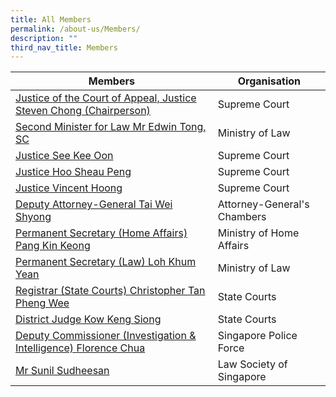 ```yaml
---
title: All Members
permalink: /about-us/Members/
description: ""
third_nav_title: Members
---
```

| Members | Organisation | 
| -------- | -------- | 
| [Justice of the Court of Appeal, Justice Steven Chong (Chairperson)](/about-us/Members/steven-chong)    | Supreme Court     |
| [Second Minister for Law Mr Edwin Tong, SC](/about-us/Members/Edwin-Tong)    | Ministry of Law     |
| [Justice See Kee Oon](/about-us/Members/See-Kee-Oon)    | Supreme Court     |
| [Justice Hoo Sheau Peng](/about-us/Members/Hoo-Sheau-Peng)    | Supreme Court     |
| [Justice Vincent Hoong](/about-us/Members/Vincent-Hoong)    | Supreme Court     |
| [Deputy Attorney-General Tai Wei Shyong](/about-us/Members/Tai-Wei-Shyong)    | Attorney-General's Chambers     |
| [Permanent Secretary (Home Affairs) Pang Kin Keong](/about-us/Members/Peng-Kin-Keong)    | Ministry of Home Affairs     |
| [Permanent Secretary (Law) Loh Khum Yean](/about-us/Members/Loh-Khum-Yean)    | Ministry of Law     |
| [Registrar (State Courts) Christopher Tan Pheng Wee](/about-us/Members/Christopher-Tan)    | State Courts     |
| [District Judge Kow Keng Siong](/about-us/Members/Kow-Keng-Siong)    | State Courts     |
| [Deputy Commissioner (Investigation & Intelligence) Florence Chua](/about-us/Members/Florence-Chua)    | Singapore Police Force     |		
| [Mr Sunil Sudheesan](/about-us/Members/Sunil-Sudheesan)    | Law Society of Singapore     |